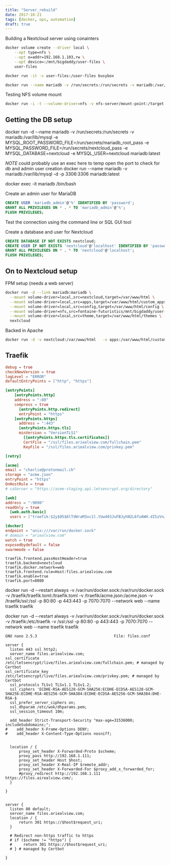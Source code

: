 ```yaml
---
title: "Server_rebuild"
date: 2017-10-21
tags: [docker, ops, automation]
draft: true
---
```


Building a Nextcloud server using conainters

```bash
docker volume create --driver local \
    --opt type=nfs \
    --opt o=addr=192.168.1.103,rw \
    --opt device=:/mnt/bigdaddy/user-files \
    user-files

docker run -it -v user-files:/user-files busybox
```

```bash
docker run --name mariadb -v /run/secrets:/run/secrets -v mariadb:/var/lib/mysql -e MYSQL_ROOT_PASSWORD_FILE=/run/secrets/mariadb_root_pass --rm mariadb:latest
```

Testing NFS volume mount
```bash
docker run -i -t --volume-driver=nfs -v nfs-server/mount-point:/target busybox
```

## Getting the DB setup
docker run -d --name mariadb -v /run/secrets:/run/secrets -v mariadb:/var/lib/mysql -e MYSQL_ROOT_PASSWORD_FILE=/run/secrets/mariadb_root_pass -e MYSQL_PASSWORD_FILE=/run/secrets/nextcloud_pass -e MYSQL_DATABASE=nextcloud -e MYSQL_USER=nextcloud mariadb:latest

_NOTE_ could probably use an exec here to temp open the port to check for db and admin user creation
docker run --name mariadb -v mariadb:/var/lib/mysql -d -p 3306:3306 mariadb:latest

docker exec -it mariadb /bin/bash

Create an admin user for MariaDB
```sql
CREATE USER 'mariadb_admin'@'%' IDENTIFIED BY 'password';
GRANT ALL PRIVILEGES ON * . * TO 'mariadb_admin'@'%';
FLUSH PRIVILEGES;
```
Test the connection using the command line or SQL GUI tool

Create a database and user for Nextcloud
```sql
CREATE DATABASE IF NOT EXISTS nextcloud;
CREATE USER IF NOT EXISTS 'nextcloud'@'localhost' IDENTIFIED BY 'password';
GRANT ALL PRIVILEGES ON * . * TO 'nextcloud'@'localhost';
FLUSH PRIVILEGES;
```

## On to Nextcloud setup

FPM setup (needs a web server)
```bash
docker run -d --link mariadb:mariadb \
  --mount volume-driver=local,src=nextcloud,target=/var/www/html \
  --mount volume-driver=local,src=apps,target=/var/www/html/custom_apps \
  --mount volume-driver=local,src=config,target=/var/www/html/config \
  --mount volume-driver=nfs,src=fontaine-futuristics/mnt/bigdaddy/user-files,target=/var/www/html/data \
  --mount volume-driver=local,src=theme,target=/var/www/html/themes \
  nextcloud
```

Backed in Apache
```bash
docker run -d -v nextcloud:/var/www/html   -v apps:/var/www/html/custom_apps -v config:/var/www/html/config -v user-files:/var/www/html/data -v theme:/var/www/html/themes --name nextcloud --label-file /traefik/nextcloud_labels --network web nextcloud:12-apache
```

## Traefik
```toml
debug = true
checkNewVersion = true
logLevel = "ERROR"
defaultEntryPoints = ["http", "https"]

[entryPoints]
    [entryPoints.http]
    address = ":80"
    compress = true
      [entryPoints.http.redirect]
      entryPoint = "https"
    [entryPoints.https]
      address = ":443"
      [entryPoints.https.tls]
      minVersion = "VersionTLS1"
        [[entryPoints.https.tls.certificates]]
        CertFile = "/ssl/files.ariealview.com/fullchain.pem"
        KeyFile = "/ssl/files.ariealview.com/privkey.pem"

[retry]

[acme]
email = "charlie@protonmail.ch"
storage = "acme.json"
entryPoint = "https"
OnHostRule = true
# caServer = "https://acme-staging.api.letsencrypt.org/directory"

[web]
address = ":9090"
readOnly = true
  [web.auth.basic]
  users = ["traefik:$2y$05$6lTdWraM3oc1l.tUw403JuFBJyhN2L6foAWH.dI5zVnJKAt5NlJYm"]

[docker]
endpoint = "unix:///var/run/docker.sock"
# domain = "ariealview.com"
watch = true
exposedbydefault = false
swarmmode = false
```

```
traefik.frontend.passHostHeader=true
traefik.backend=nextcloud
traefik.docker.network=web
traefik.frontend.rule=Host:files.ariealview.com
traefik.enable=true
traefik.port=8080
```

docker run -d --restart always -v /var/run/docker.sock:/var/run/docker.sock -v /traefik/traefik.toml:/traefik.toml -v /traefik/acme.json:/acme.json -v /traefik/ssl:/ssl -p 80:80 -p 443:443 -p 7070:7070 --network web --name traefik traefik

docker run -d --restart always -v /var/run/docker.sock:/var/run/docker.sock -v /traefik:/etc/traefik -v /ssl:/ssl -p 80:80 -p 443:443 -p 7070:7070 --network web --name traefik traefik

```nginx
GNU nano 2.5.3                                  File: files.conf

server {
  listen 443 ssl http2;
  server_name files.ariealview.com;
ssl_certificate /etc/letsencrypt/live/files.ariealview.com/fullchain.pem; # managed by Certbot
ssl_certificate_key /etc/letsencrypt/live/files.ariealview.com/privkey.pem; # managed by Certbot
  ssl_protocols TLSv1 TLSv1.1 TLSv1.2;
  ssl_ciphers 'ECDHE-RSA-AES128-GCM-SHA256:ECDHE-ECDSA-AES128-GCM-SHA256:ECDHE-RSA-AES256-GCM-SHA384:ECDHE-ECDSA-AES256-GCM-SHA384:DHE-RSA-$
  ssl_prefer_server_ciphers on;
  ssl_dhparam /etc/wok/dhparams.pem;
  ssl_session_timeout 10m;

  add_header Strict-Transport-Security "max-age=31536000; includeSubdomains;";
#    add_header X-Frame-Options DENY;
#    add_header X-Content-Type-Options nosniff;


  location / {
      proxy_set_header X-Forwarded-Proto $scheme;
      proxy_pass http://192.168.1.111;
      proxy_set_header Host $host;
      proxy_set_header X-Real-IP $remote_addr;
      proxy_set_header X-Forwarded-For $proxy_add_x_forwarded_for;
      #proxy_redirect http://192.168.1.111 https://files.airealview.com/;
  }

}


server {
  listen 80 default;
  server_name files.ariealview.com;
  location / {
      return 301 https://$host$request_uri;
  }

  # Redirect non-https traffic to https
  # if ($scheme != "https") {
  #     return 301 https://$host$request_uri;
  # } # managed by Certbot

}
```
